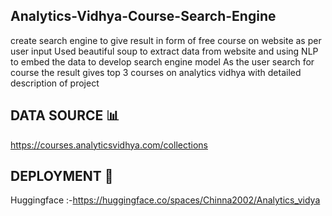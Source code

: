 ## Analytics-Vidhya-Course-Search-Engine
create search engine to give result in form of free course on website as per user input
Used beautiful soup to extract data from website and using NLP to embed the data to develop search engine model
As the user search for course the result gives top 3 courses on analytics vidhya with detailed description of project

## DATA SOURCE 📊
https://courses.analyticsvidhya.com/collections

## DEPLOYMENT 🚀
Huggingface :-https://huggingface.co/spaces/Chinna2002/Analytics_vidya

